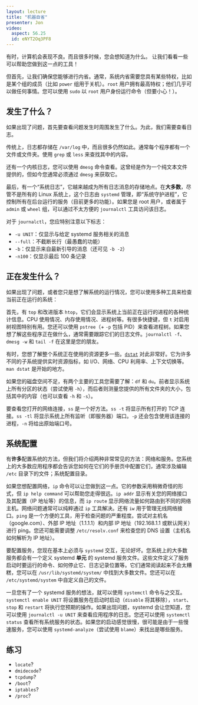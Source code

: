 ```yaml
---
layout: lecture
title: "机器自省"
presenter: Jon
video:
  aspect: 56.25
  id: eNYT2Oq3PF8
---
```


有时，计算机会表现不良。而且很多时候，您会想知道为什么。
让我们看看一些可以帮助您做到这一点的工具！

但首先，让我们确保您能够进行内省。通常，系统内省需要您具有某些特权，比如是某个组的成员（比如 `power` 组用于关机）。`root` 用户拥有最高特权；他们几乎可以做任何事情。您可以使用 `sudo` 以 `root` 用户身份运行命令（但要小心！）。

## 发生了什么？

如果出现了问题，首先要查看问题发生时周围发生了什么。为此，我们需要查看日志。

传统上，日志都存储在 `/var/log` 中，而且很多仍然如此。通常每个程序都有一个文件或文件夹。使用 `grep` 或 `less` 来查找其中的内容。

还有一个内核日志，您可以使用 `dmesg` 命令查看。这曾经是作为一个纯文本文件提供的，但如今您通常必须通过 `dmesg` 来获取它。

最后，有一个“系统日志”，它越来越成为所有日志消息的存储地点。在**大多数**，尽管不是所有的 Linux 系统上，这个日志由 `systemd` 管理，即“系统守护进程”，它控制所有在后台运行的服务（目前更多的功能）。如果您是 root 用户，或者属于 `admin` 或 `wheel` 组，可以通过不太方便的 `journalctl` 工具访问该日志。

对于 `journalctl`，您应特别注意以下标志：

- `-u UNIT`：仅显示与给定 systemd 服务相关的消息
- `--full`：不截断长行（最愚蠢的功能）
- `-b`：仅显示来自最新引导的消息（还可见 `-b -2`）
- `-n100`：仅显示最后 100 条记录

## 正在发生什么？

如果出现了问题，或者您只是想了解系统的运行情况，您可以使用多种工具来检查当前正在运行的系统：

首先，有 `top` 和改进版本 `htop`，它们会显示系统上当前正在运行的进程的各种统计信息。CPU 使用情况、内存使用情况、进程树等。有很多快捷键，但 `t` 对启用树视图特别有用。您还可以使用 `pstree`（+ `-p` 包括 PID）来查看进程树。如果您想了解这些程序正在做什么，通常需要跟踪它们的日志文件。`journalctl -f`、`dmesg -w` 和 `tail -f` 在这里是您的朋友。

有时，您想了解整个系统正在使用的资源更多一些。[`dstat`](http://dag.wiee.rs/home-made/dstat/) 对此非常好。它为许多不同的子系统提供实时资源指标，如 I/O、网络、CPU 利用率、上下文切换等。`man dstat` 是开始的地方。

如果您的磁盘空间不足，有两个主要的工具您需要了解：`df` 和 `du`。前者显示系统上所有分区的状态（尝试使用 `-h`），而后者则测量您提供的所有文件夹的大小，包括其中的内容（也可以查看 `-h` 和 `-s`）。

要查看您打开的网络连接，`ss` 是一个好方法。`ss -t` 将显示所有打开的 TCP 连接。`ss -tl` 将显示系统上所有监听（即服务器）端口。`-p` 还会包含使用该连接的进程，`-n` 将给出原始端口号。

## 系统配置

有**许多**配置系统的方法，但我们将介绍两种非常常见的方法：网络和服务。您系统上的大多数应用程序都会告诉您如何在它们的手册页中配置它们，通常涉及编辑 `/etc` 目录下的文件；系统配置目录。

如果您想配置网络，`ip` 命令可以让您做到这一点。它的参数采用稍微奇怪的形式，但 `ip help command` 可以帮助您走得很远。`ip addr` 显示有关您的网络接口及其配置（IP 地址等）的信息，而 `ip route` 显示网络流量如何路由到不同的网络主机。网络问题通常可以纯粹通过 `ip` 工具解决。还有 `iw` 用于管理无线网络接口。`ping` 是一个方便的工具，用于检查问题的严重程度。尝试对主机名（google.com）、外部 IP 地址（1.1.1.1）和内部 IP 地址（192.168.1.1 或默认网关）进行 ping。您还可能需要调整 `/etc/resolv.conf` 来检查您的 DNS 设置（主机名如何解析为 IP 地址）。

要配置服务，您现在基本上必须与 `systemd` 交互，无论好坏。您系统上的大多数服务都会有一个定义 systemd **单元** 的 systemd 服务文件。这些文件定义了服务启动时要运行的命令、如何停止它、日志记录位置等。它们通常阅读起来不会太糟糕，您可以在 `/usr/lib/systemd/system/` 中找到大多数文件。您还可以在 `/etc/systemd/system` 中自定义自己的文件。

一旦您有了一个 systemd 服务的想法，就可以使用 `systemctl` 命令与之交互。`systemctl enable UNIT` 将设置服务在启动时启动（`disable` 将其移除），`start`、`stop` 和 `restart` 将执行您预期的操作。如果出现问题，systemd 会让您知道，您可以使用 `journalctl -u UNIT` 来查看应用程序的日志。您还可以使用 `systemctl status` 查看所有系统服务的状态。如果您的启动感觉很慢，很可能是由于一些慢速服务，您可以使用 `systemd-analyze`（尝试使用 `blame`）来找出是哪些服务。

## 练习

- `locate`?
- `dmidecode`?
- `tcpdump`?
- `/boot`?
- `iptables`?
- `/proc`?
